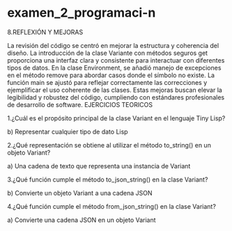 # examen_2_programaci-n


8.REFLEXIÓN Y MEJORAS

La revisión del código se centró en mejorar la estructura y coherencia del diseño. La introducción de la clase Variante con métodos seguros get proporciona una interfaz clara y consistente para interactuar con diferentes tipos de datos. En la clase Environment, se añadió manejo de excepciones en el método remove para abordar casos donde el símbolo no existe. La función main se ajustó para reflejar correctamente las correcciones y ejemplificar el uso coherente de las clases. Estas mejoras buscan elevar la legibilidad y robustez del código, cumpliendo con estándares profesionales de desarrollo de software.
EJERCICIOS TEORICOS




1.¿Cuál es el propósito principal de la clase Variant en el lenguaje Tiny Lisp?

b) Representar cualquier tipo de dato Lisp


2.¿Qué representación se obtiene al utilizar el método to_string() en un objeto Variant?

a) Una cadena de texto que representa una instancia de Variant


3.¿Qué función cumple el método to_json_string() en la clase Variant?

b) Convierte un objeto Variant a una cadena JSON


4.¿Qué función cumple el método from_json_string() en la clase Variant?

a) Convierte una cadena JSON en un objeto Variant

